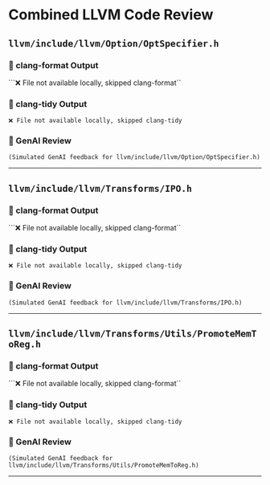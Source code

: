 # Combined LLVM Code Review

## `llvm/include/llvm/Option/OptSpecifier.h`

### 🧹 clang-format Output
```❌ File not available locally, skipped clang-format``
### 🧪 clang-tidy Output
```❌ File not available locally, skipped clang-tidy```
### 🤖 GenAI Review
```(Simulated GenAI feedback for llvm/include/llvm/Option/OptSpecifier.h)```

---

## `llvm/include/llvm/Transforms/IPO.h`

### 🧹 clang-format Output
```❌ File not available locally, skipped clang-format``
### 🧪 clang-tidy Output
```❌ File not available locally, skipped clang-tidy```
### 🤖 GenAI Review
```(Simulated GenAI feedback for llvm/include/llvm/Transforms/IPO.h)```

---

## `llvm/include/llvm/Transforms/Utils/PromoteMemToReg.h`

### 🧹 clang-format Output
```❌ File not available locally, skipped clang-format``
### 🧪 clang-tidy Output
```❌ File not available locally, skipped clang-tidy```
### 🤖 GenAI Review
```(Simulated GenAI feedback for llvm/include/llvm/Transforms/Utils/PromoteMemToReg.h)```

---

